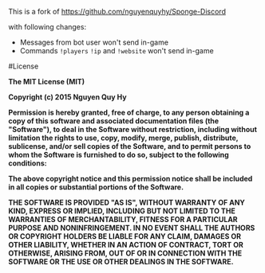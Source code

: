 This is a fork of https://github.com/nguyenquyhy/Sponge-Discord

with following changes:
- Messages from bot user won't send in-game
- Commands `!players` `!ip` and `!website` won't send in-game

#License

**The MIT License (MIT)**

**Copyright (c) 2015 Nguyen Quy Hy**

**Permission is hereby granted, free of charge, to any person obtaining a copy of this software and associated documentation files (the "Software"), to deal in the Software without restriction, including without limitation the rights to use, copy, modify, merge, publish, distribute, sublicense, and/or sell copies of the Software, and to permit persons to whom the Software is furnished to do so, subject to the following conditions:**

**The above copyright notice and this permission notice shall be included in all copies or substantial portions of the Software.**

**THE SOFTWARE IS PROVIDED "AS IS", WITHOUT WARRANTY OF ANY KIND, EXPRESS OR IMPLIED, INCLUDING BUT NOT LIMITED TO THE WARRANTIES OF MERCHANTABILITY, FITNESS FOR A PARTICULAR PURPOSE AND NONINFRINGEMENT. IN NO EVENT SHALL THE AUTHORS OR COPYRIGHT HOLDERS BE LIABLE FOR ANY CLAIM, DAMAGES OR OTHER LIABILITY, WHETHER IN AN ACTION OF CONTRACT, TORT OR OTHERWISE, ARISING FROM, OUT OF OR IN CONNECTION WITH THE SOFTWARE OR THE USE OR OTHER DEALINGS IN THE SOFTWARE.**
